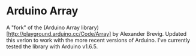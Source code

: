 # Arduino Array
A "fork" of the (Arduino Array library)[http://playground.arduino.cc/Code/Array] by Alexander Brevig. Updated this verion to work with the more recent versions of Arduino. I've currently tested the library with Arduino v1.6.5.


